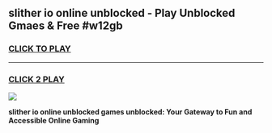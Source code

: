 
## slither io online unblocked - Play Unblocked Gmaes & Free #w12gb
<h3>
<a href="https://news.freeplayer.one?title=slither_io_online_unblocked&ref=24F">CLICK TO PLAY</a></h3>
<hr>

<h3>
<a href="https://news.freeplayer.one?title=slither_io_online_unblocked&ref=24F">CLICK 2 PLAY</a>
  
</h3>

<a href="https://news.freeplayer.one?title=slither_io_online_unblocked&ref=24F/"><img src="https://clearcache.store/games.png"></a>


**slither io online unblocked games unblocked: Your Gateway to Fun and Accessible Online Gaming**

